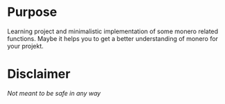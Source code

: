 # Purpose 
Learning project and minimalistic implementation of some monero related functions. Maybe it helps you to get a better understanding of monero for your projekt.

# 

# Disclaimer
*Not meant to be safe in any way*

